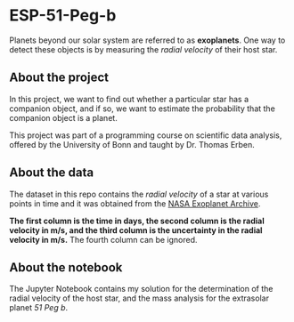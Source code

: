 # ESP-51-Peg-b

Planets beyond our solar system are referred to as **exoplanets**. One way to detect these objects is by measuring the *radial
velocity* of their host star.


## About the project
In this project, we want to find out whether a particular star has a companion object, and if so, we want to estimate the probability that the companion object is a planet.

This project was part of a programming course on scientific data analysis, offered by the University of
Bonn and taught by Dr. Thomas Erben.

## About the data

The dataset in this repo contains the *radial velocity* of a star at various points in time and it was obtained from the [NASA Exoplanet Archive](https://exoplanetarchive.ipac.caltech.edu/cgi-bin/DisplayOverview/nph-DisplayOverview?objname=51+Peg+b&type=CONFIRMED_PLANET).

**The first column is the time in days, the second column is the radial velocity in m/s, and the third column is the uncertainty in the radial velocity in m/s.** The fourth column can be ignored.

## About the notebook
The Jupyter Notebook contains my solution for the determination of the radial
velocity of the host star, and the mass analysis for the extrasolar planet *51
Peg b*.

